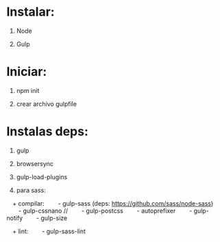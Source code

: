 # Instalar:

1. Node

2. Gulp

# Iniciar:

1. npm init

2. crear archivo gulpfile

# Instalas deps:
1. gulp

2. browsersync

3. gulp-load-plugins

4. para sass:

  + compilar:
    - gulp-sass (deps: https://github.com/sass/node-sass)
    - gulp-cssnano //
    - gulp-postcss
    - autoprefixer
    - gulp-notify
    - gulp-size

  + lint:
    - gulp-sass-lint